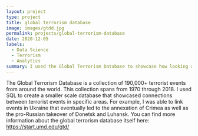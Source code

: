 ```yaml
---
layout: project
type: project
title: global terrorism database
image: images/gtdd.jpg
permalink: projects/global-terrorism-database
date: 2020-12-05
labels:
  - Data Science
  - Terrorism
  - Analytics
summary: I used the Global Terrorism Database to showcase how looking at data points from the past, could help to predict the future. 
---
```

The Global Terrorism Database is a collection of 190,000+ terrorist events from around the world. This collection spans from 1970 through 2018. 
I used SQL to create a smaller scale database that showcased connections between terrorist events in specific areas. 
For example, I was able to link events in Ukraine that eventually led to the annexation of Crimea as well as the pro-Russian takeover of Donetsk and Luhansk. 
You can find more information about the global terrorism database itself here: https://start.umd.edu/gtd/
